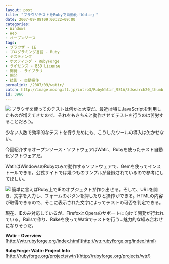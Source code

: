 ```yaml
---
layout: post
title: "ブラウザテストをRubyで自動化「Watir」"
date: 2007-09-08T09:00:22+09:00
categories:
- Windows
- Web
- オープンソース
tags: 
- ブラウザ - IE
- プログラミング言語 - Ruby
- テスティング
- ホスティング - RubyForge
- ライセンス - BSD License
- 開発 - ライブラリ
- 開発
- 技術 - 自動操作
permalink: /2007/09/watir/
catch: http://image.moongift.jp/intro3/RubyWatir_9E1A/3dsearch20_thumb.png
id: 3966
---
```

[![](http://image.moongift.jp/intro3/RubyWatir_9E1A/3dsearch19_thumb.png)](http://image.moongift.jp/intro3/RubyWatir_9E1A/3dsearch192.png) ブラウザを使ってのテストは何かと大変だ。最近は特にJavaScriptを利用したものが増えてきたので、それをもきちんと動作させてテストを行うのは苦労することだろう。   
  
少ない人数で効率的なテストを行うためにも、こうしたツールの導入は欠かせない。   
  
今回紹介するオープンソース・ソフトウェアはWatir、Rubyを使ったテスト自動化ソフトウェアだ。   
  
<!--more-->  
  
WatirはWindowsのRubyのみで動作するソフトウェアで、Gemを使ってインストールできる。公式サイトでは幾つものサンプルが登録されているので参考にしてほしい。   
  
[![](http://image.moongift.jp/intro3/RubyWatir_9E1A/3dsearch20_thumb.png)](http://image.moongift.jp/intro3/RubyWatir_9E1A/3dsearch202.png) 簡単に言えばRuby上でIEのオブジェクトが作り出せる。そして、URLを開き、文字を入力し、フォームのボタンを押したりと操作ができる。HTMLの内容が取得できるので、そこに表示された文字によってテストの可否を判定できる。   
  
現在、IEのみ対応しているが、FirefoxとOperaのサポートに向けて開発が行われている。Railsで作り、Rakeを使ってWatirでテストを行う…魅力的な組み合わせになりそうだ。   
  
**Watir - Overview**  
[http://wtr.rubyforge.org/index.html](http://wtr.rubyforge.org/index.html)  
  
**RubyForge: Watir: Project Info**  
[http://rubyforge.org/projects/wtr/](http://rubyforge.org/projects/wtr/)